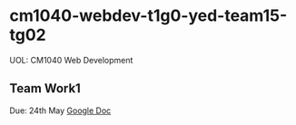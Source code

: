 # cm1040-webdev-t1g0-yed-team15-tg02
UOL: CM1040 Web Development 

## Team Work1 
Due: 24th May
[Google Doc](https://docs.google.com/document/d/1TM3XTzS-jHbTuv0-nfarEP0nph9dBV8fzxDv3Th5vKw/edit#)
